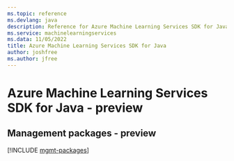 ```yaml
---
ms.topic: reference
ms.devlang: java
description: Reference for Azure Machine Learning Services SDK for Java
ms.service: machinelearningservices
ms.data: 11/05/2022
title: Azure Machine Learning Services SDK for Java
author: joshfree
ms.author: jfree
---
```

# Azure Machine Learning Services SDK for Java - preview

## Management packages - preview
[!INCLUDE [mgmt-packages](machine-learning-services-mgmt-index.md)]